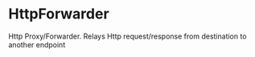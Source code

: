 # HttpForwarder
Http Proxy/Forwarder. Relays Http request/response from destination to another endpoint
